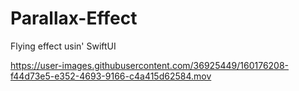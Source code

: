 # Parallax-Effect
Flying effect usin' SwiftUI

https://user-images.githubusercontent.com/36925449/160176208-f44d73e5-e352-4693-9166-c4a415d62584.mov

